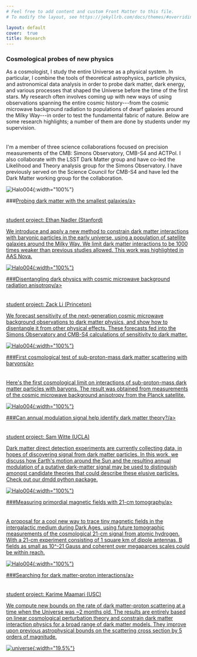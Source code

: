 ```yaml
---
# Feel free to add content and custom Front Matter to this file.
# To modify the layout, see https://jekyllrb.com/docs/themes/#overriding-theme-defaults

layout: default
cover:  true
title: Research
---
```


### Cosmological probes of new physics

<p style="margin-bottom: 35px">
As a cosmologist, I study the entire Universe as a physical system. In particular, I combine the tools of theoretical astrophysics, particle physics, and astronomical data analysis in order to probe dark matter, dark energy, and various processes that shaped the Universe before the time of the first stars. My research often involves coming up with new ways of using observations spanning the entire cosmic history---from the cosmic microwave background radiation to populations of dwarf galaxies around the Milky Way---in order to test the fundamental fabric of nature. Below are some research highlights; a number of them are done by students under my supervision.

I'm a member of three science collaborations focused on precision measurements of the CMB: Simons Observatory, CMB-S4 and ACTPol. I also collaborate with the LSST Dark Matter group and have co-led the Likelihood and Theory analysis group for the Simons Observatory. I have previously served on the Science Council for CMB-S4 and have led the Dark Matter working group for the collaboration.
</p>

![Halo004]({{eonadler.github.io}}/assets/img/Research1.png){:width="100%"}
<p style="margin-bottom: 35px">
###<a href="https://arxiv.org/abs/1904.10000">Probing dark matter with the smallest galaxies/a>

student project: Ethan Nadler (Stanford)

We introduce and apply a new method to constrain dark matter interactions with baryonic particles in the early universe, using a population of satellite galaxies around the Milky Way. We limit dark matter interactions to be 1000 times weaker than previous studies allowed. This work was highlighted in AAS Nova.
</p

![Halo004]({{eonadler.github.io}}/assets/img/Research2.png){:width="100%"}
<p style="margin-bottom: 35px">
###<a href="https://arxiv.org/abs/1806.10165Disentangling">Disentangling dark physics with cosmic microwave background radiation anisotropy/a>

student project: Zack Li (Princeton)

We forecast sensitivity of the next-generation cosmic microwave background observations to dark matter physics, and show how to disentangle it from other physical effects. These forecasts fed into the Simons Observatory and CMB-S4 calculations of sensitivity to dark matter.
</p

![Halo004]({{eonadler.github.io}}/assets/img/Research3.png){:width="100%"}
<p style="margin-bottom: 35px">
###<a href="https://arxiv.org/abs/1712.07133">First cosmological test of sub-proton-mass dark matter scattering with baryons/a>

Here's the first cosmological limit on interactions of sub-proton-mass dark matter particles with baryons. The result was obtained from measurements of the cosmic microwave background anisotropy from the Planck satellite.
</p

![Halo004]({{eonadler.github.io}}/assets/img/Research4.png){:width="100%"}
<p style="margin-bottom: 35px">
###<a href="https://arxiv.org/abs/1612.07808">Can annual modulation signal help identify dark matter theory?/a>

student project: Sam Witte (UCLA)

Dark matter direct detection experiments are currently collecting data, in hopes of discovering signal from dark matter particles. In this work, we discuss how Earth's motion around the Sun and the resulting annual modulation of a putative dark-matter signal may be used to distinguish amongst candidate theories that could describe these elusive particles. Check out our dmdd python package.
</p

![Halo004]({{eonadler.github.io}}/assets/img/Research5.png){:width="100%"}
<p style="margin-bottom: 35px">
###<a href="https://arxiv.org/abs/1604.06327">Measuring primordial magnetic fields with 21-cm tomography/a>

A proposal for a cool new way to trace tiny magnetic fields in the intergalactic medium during Dark Ages, using future tomographic measurements of the cosmological 21-cm signal from atomic hydrogen. With a 21-cm experiment consisting of 1 square km of dipole antennas, B fields as small as 10^-21 Gauss and coherent over megaparces scales could be within reach.
</p

![Halo004]({{eonadler.github.io}}/assets/img/Research6.png){:width="100%"}
<p style="margin-bottom: 35px">
###<a href="https://arxiv.org/abs/2010.02936">Searching for dark matter-proton interactions/a>

student project: Karime Maamari (USC)

We compute new bounds on the rate of dark matter-proton scattering at a time when the Universe was ~2 months old. The results are entirely based on linear cosmological perturbation theory and constrain dark matter interaction physics for a broad range of dark matter models. They improve upon previous astrophysical bounds on the scattering cross section by 5 orders of magnitude.
</p


![universe]({{veragluscevic.github.io}}/dm.png){:width="19.5%"}

